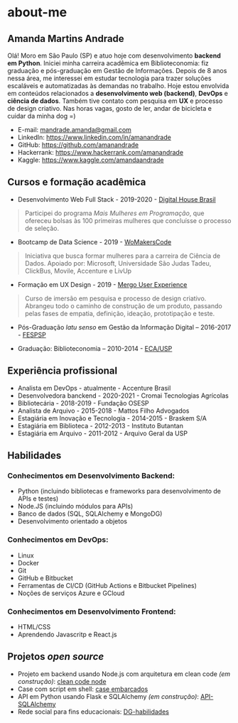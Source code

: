 ﻿# about-me
## Amanda Martins Andrade

Olá! Moro em São Paulo (SP) e atuo hoje com desenvolvimento **backend em Python**. Iniciei minha carreira acadêmica em Biblioteconomia: fiz graduação e pós-graduação em Gestão de Informações. Depois de 8 anos nessa área, me interessei em estudar tecnologia para trazer soluções escaláveis e automatizadas às demandas no trabalho. Hoje estou envolvida em conteúdos relacionados a **desenvolvimento web (backend)**, **DevOps** e **ciência de dados**. Também tive contato com pesquisa em **UX** e processo de design criativo. Nas horas vagas, gosto de ler, andar de bicicleta e cuidar da minha dog =)

- E-mail: mandrade.amanda@gmail.com
- LinkedIn: https://www.linkedin.com/in/amanandrade
- GitHub: https://github.com/amanandrade
- Hackerrank: https://www.hackerrank.com/amanandrade
- Kaggle: https://www.kaggle.com/amandaandrade

## Cursos e formação acadêmica
- Desenvolvimento Web Full Stack - 2019-2020 - [Digital House Brasil](https://www.digitalhouse.com/br/mais-mulheres-em-programacao/)
> Participei do programa *Mais Mulheres em Programação*, que ofereceu bolsas às 100 primeiras mulheres que concluísse o processo de seleção.

- Bootcamp de Data Science - 2019 - [WoMakersCode](https://womakerscode.org/datascience-bootamp-saopaulo)
> Iniciativa que busca formar mulheres para a carreira de Ciência de Dados. Apoiado por: Microsoft, Universidade São Judas Tadeu, ClickBus, Movile, Accenture e LivUp

- Formação em UX Design - 2019 - [Mergo User Experience](https://www.mergo.com.br/formacao-ux.html)
> Curso de imersão em pesquisa e processo de design criativo. Abrangeu todo o caminho de construção de um produto, passando pelas fases de empatia, definição, ideação, prototipação e teste.

- Pós-Graduação *latu senso* em Gestão da Informação Digital – 2016-2017 - [FESPSP](https://www.fespsp.org.br/pos-graduacao/cursos/gestao-de-conteudos-e-informacao-digital)

- Graduação: Biblioteconomia – 2010-2014 - [ECA/USP](http://www3.eca.usp.br/)

## Experiência profissional
- Analista em DevOps - atualmente - Accenture Brasil
- Desenvolvedora banckend - 2020-2021 - Cromai Tecnologias Agrícolas
- Bibliotecária - 2018-2019 - Fundação OSESP
- Analista de Arquivo - 2015-2018 - Mattos Filho Advogados
- Estagiária em Inovação e Tecnologia - 2014-2015 - Braskem S/A
- Estagiária em Biblioteca - 2012-2013 - Instituto Butantan
- Estagiária em Arquivo - 2011-2012 - Arquivo Geral da USP

## Habilidades
### Conhecimentos em Desenvolvimento Backend: 
- Python (incluindo bibliotecas e frameworks para desenvolvimento de APIs e testes) 
- Node.JS (incluindo módulos para APIs)
- Banco de dados (SQL, SQLAlchemy e MongoDG)
- Desenvolvimento orientado a objetos

### Conhecimentos em DevOps: 
- Linux
- Docker
- Git
- GitHub e Bitbucket
- Ferramentas de CI/CD (GitHub Actions e Bitbucket Pipelines)
- Noções de serviços Azure e GCloud

### Conhecimentos em Desenvolvimento Frontend: 
- HTML/CSS
- Aprendendo Javascritp e React.js

## Projetos *open source*
- Projeto em backend usando Node.js com arquitetura em clean code *(em construção)*: [clean code node](https://github.com/amanandrade/clean_code_node)
- Case com script em shell: [case embarcados](https://github.com/amanandrade/case-embarcados)
- API em Python usando Flask e SQLAlchemy *(em construção)*: [API-SQLAlchemy](https://github.com/amanandrade/api-sqlalchemy)
- Rede social para fins educacionais: [DG-habilidades](https://github.com/amanandrade/plataforma-habilidades-DG)
